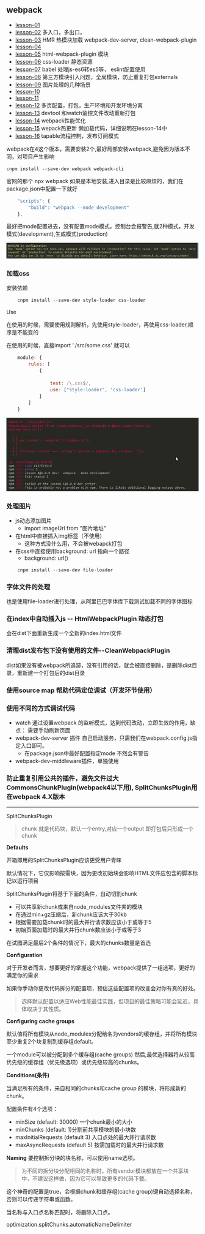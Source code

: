 ## webpack

- [lesson-01](./lesson-01) 
- [lesson-02](./lesson-02) 多入口，多出口，
- [lesson-03](./lesson-03) HMR 热模块加载 webpack-dev-server, clean-webpack-plugin
- [lesson-04](./lesson-04) 
- [lesson-05](./lesson-05) html-webpack-plugin 模块
- [lesson-06](./lesson-06) css-loader 静态资源
- [lesson-07](./lesson-07) babel 处理js-es6转es5等， eslint配置使用
- [lesson-08](lesson-08) 第三方模块引入问题，全局模块，防止重复打包externals
- [lesson-09](./lesson-09) 图片处理的几种场景
- [lesson-10]()
- [lesson-11]()
- [lesson-12](./lesson-12) 多页配置，打包，生产环境和开发环境分离
- [lesson-13](./lesson-13) devtool 和watch监控文件改动重新打包
- [lesson-14](./lesson-14) webpack性能优化
- [lesson-15](./lesson-15) wepack热更新 懒加载代码，详细说明在lesson-14中
- [lesson-16](./lesson-16) tapable流程控制，发布订阅模式


webpack在4这个版本，需要安装2个,最好局部安装webpack,避免因为版本不同，对项目产生影响

~~~
cnpm install --save-dev webpack webpack-cli
~~~

官网的那个 npx webpack 如果是本地安装,进入目录是比较麻烦的，我们在package.json中配置一下就好

```js
    "scripts": {
        "build": "webpack --mode development"
    },
```

最好把mode配置进去，没有配置mode模式，控制台会报警告,就2种模式，开发模式(development),生成模式(production)

![mode](./source-screenshot/warn-mode.png)

### 加载css

安装依赖
```js
    cnpm install --save-dev style-loader css-loader
```

Use

在使用的时候，需要使用规则解析，先使用style-loader，再使用css-loader,顺序是不能变的

在使用的时候，直接import './src/some.css' 就可以

```js
    module: {
        rules: [
            {

                test: /\.css$/,
                use: ["style-loader", 'css-loader']
            }
        ]
    }
```

![css-loader](./source-screenshot/css-loader.png)

### 处理图片

- js动态添加图片
    + import imageUrl from "图片地址"
- 在html中直接插入img标签（不使用）
    + 这种方式没什么用，不会被webapck打包
- 在css中直接使用background: url  指向一个路径
    + background: url()

```js
    cnpm install --save-dev file-loader
```

### 字体文件的处理

也是使用file-loader进行处理，从阿里巴巴字体库下载测试加载不同的字体图标


### 在index中自动插入js -- HtmlWebpackPlugin 动态打包

会在dist下面重新生成一个全新的index.html文件

### 清理dist发布包下没有使用的文件--CleanWebpackPlugin

dist如果没有被webpack所追踪，没有引用的话，就会被直接删除，是删除dist目录，重新建一个打包后的dist目录

### 使用source map 帮助代码定位调试（开发环节使用）

### 使用不同的方式调试代码

- watch 通过设置webpack 的监听模式，达到代码改动，立即生效的作用，缺点： 需要手动刷新页面
- webpack-dev-server 插件 自己启动服务，只需我们在webpack.config.js指定入口即可。
    + 在package.json中最好配置指定mode 不然会有警告
- webpack-dev-middleware插件，单独使用


### 防止重复引用公共的插件，避免文件过大 CommonsChunkPlugin(webpack4以下用), SplitChunksPlugin用在webpack 4.X版本


---
SplitChunksPlugin

>   chunk 就是代码块，默认一个entry,对应一个output 即打包后只形成一个chunk

**Defaults**

开箱即用的SplitChunksPlugin应该更受用户青睐

默认情况下，它仅影响按需块，因为更改初始块会影响HTML文件应包含的脚本标记以运行项目

SplitChunksPlugin将基于下面的条件，自动切割chunk

- 可以共享新chunk或来自node_modules文件夹的模块
- 在通过min+gz压缩后，新chunk应该大于30kb
- 根据需要加载chunk时的最大并行请求数应该小于或等于5
- 初始页面加载时的最大并行chunk数应该小于或等于3

在试图满足最后2个条件的情况下，最大的chunks数量是首选


**Configuration**

对于开发者而言，想要更好的掌握这个功能，webpack提供了一组选项，更好的满足你的需求

如果你手动你更改代码拆分的配置项，预估这些配置项的改变会对你有真的好处。

>   选择默认配置以适应Web性能最佳实践，但项目的最佳策略可能会延迟，具体取决于其性质。

**Configuring cache groups**

默认值将所有模块从node_modules分配给名为vendors的缓存组，并将所有模块至少重复2个块复制到缓存组default。

一个module可以被分配到多个缓存组(cache groups) 然后,最优选择器将从较高优先级的缓存组（优先级选项）或优先级较高的chunks。

**Conditions(条件)**

当满足所有的条件，来自相同的chunks和cache group 的模块，将形成新的chunk。

配置条件有4个选项：

- minSize (default: 30000) 一个chunk最小的大小
- minChunks (default: 1)分割前共享模块的最小块数
- maxInitialRequests (default 3) 入口点处的最大并行请求数
- maxAsyncRequests (default 5) 按需加载时的最大并行请求数

**Naming**
要控制拆分块的块名称，可以使用name选项。

>   为不同的拆分块分配相同的名称时，所有vendor模块都放在一个共享块中，不建议这样做，因为它可以导致更多的代码下载。

这个神奇的配置是true，会根据chunk和缓存组(cache group)键自动选择名称，否则可以传递字符串或函数。

当名称与入口点名称匹配时，将删除入口点。

optimization.splitChunks.automaticNameDelimiter










